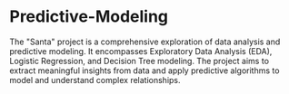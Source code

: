 # Predictive-Modeling
The "Santa" project is a comprehensive exploration of data analysis and predictive modeling. It encompasses Exploratory Data Analysis (EDA), Logistic Regression, and Decision Tree modeling. The project aims to extract meaningful insights from data and apply predictive algorithms to model and understand complex relationships.
